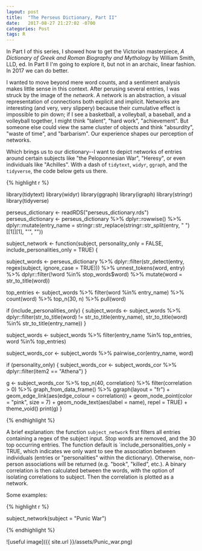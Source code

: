 ```yaml
---
layout: post
title:  "The Perseus Dictionary, Part II"
date:   2017-08-27 21:27:02 -0700
categories: Post
tags: R 
---
```


In Part I of this series, I showed how to get the Victorian masterpiece, *A Dictionary of Greek and Roman Biography and Mythology* by William Smith, LLD, ed.
In Part II I'm going to explore it, but not in an archaic, linear fashion. In 2017 we can do better.

I wanted to move beyond mere word counts, and a sentiment analysis makes little sense in this context. After perusing several entries,
I was struck by the image of the *network*. A network is an abstraction, a visual representation of connections both explicit and
implicit. Networks are interesting (and very, very slippery) because their cumulative effect is impossible to pin down; if I see
a basketball, a volleyball, a baseball, and a volleyball together, I might think "talent", "hard work", "achievement". But someone else could view the same
cluster of objects and think "absurdity", "waste of time", and "barbarism". Our experience shapes our perception of networks.

<!--more-->

Which brings us to our dictionary--I want to depict networks of entries around certain subjects like "the Peloponnesian War", "Heresy", 
or even individuals like "Achilles". With a dash of `tidytext`, `widyr`, `ggraph`, and the `tidyverse`, the code below gets us there.

{% highlight r %}

library(tidytext)
library(widyr)
library(ggraph)
library(igraph)
library(stringr)
library(tidyverse)

perseus_dictionary <- readRDS("perseus_dictionary.rds")
perseus_dictionary <- perseus_dictionary %>% 
  dplyr::rowwise() %>% 
  dplyr::mutate(entry_name = stringr::str_replace(stringr::str_split(entry, " ")[[1]][1], "'", ""))

subject_network <- function(subject, personality_only = FALSE, include_personalities_only = TRUE) {
  
  subject_words <- perseus_dictionary %>%
    dplyr::filter(str_detect(entry, regex(subject, ignore_case = TRUE))) %>% 
    unnest_tokens(word, entry) %>% 
    dplyr::filter(!word %in% stop_words$word) %>% 
    mutate(word = str_to_title(word))
  
  top_entries <- subject_words %>% 
    filter(word %in% entry_name) %>% 
    count(word) %>% 
    top_n(30, n) %>% 
    pull(word)
  
  if (include_personalities_only) {
    subject_words <- subject_words %>% 
      dplyr::filter(str_to_title(word) != str_to_title(entry_name),
             str_to_title(word) %in% str_to_title(entry_name))
  }
  
  subject_words <- subject_words %>% 
    filter(entry_name %in% top_entries,
           word %in% top_entries)
  
  subject_words_cor <- subject_words %>%
    pairwise_cor(entry_name, word) 
  
  if (personality_only) {
    subject_words_cor <- subject_words_cor %>% 
      dplyr::filter(item2 == "Athena")
  }
  
  g <- subject_words_cor %>%
    top_n(40, correlation) %>% 
    filter(correlation > 0) %>% 
    graph_from_data_frame() %>%
    ggraph(layout = "fr") +
    geom_edge_link(aes(edge_colour = correlation)) +
    geom_node_point(color = "pink", size = 7) +
    geom_node_text(aes(label = name), repel = TRUE) +
    theme_void()
  print(g)
}

{% endhighlight %}

A brief explanation: the function `subject_network` first filters all entries containing a regex of the subject input. Stop words
are removed, and the 30 top occurring entries. The function default is `include_personalities_only = TRUE, which indicates we 
only want to see the association between individuals (entries or "personalities" within the dictionary). 
Otherwise, non-person associations will be returned (e.g. "book", "killed", etc.). A binary correlation is then calculated between
the words, with the option of isolating correlations to subject. Then the correlation is plotted as a network.

Some examples:

{% highlight r %}

subject_network(subject = "Punic War")

{% endhighlight %}

![useful image]({{ site.url }}/assets/Punic_war.png)

